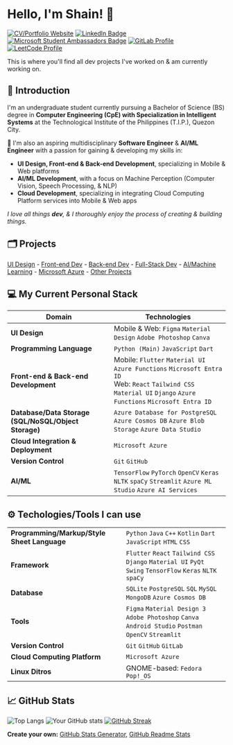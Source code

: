 # Hello, I'm Shain! 👋 
[![CV/Portfolio Website](https://img.shields.io/badge/CV/Portfolio-Visit%20My%20Website-4CAF50?style=flat&logo=web&logoColor=white&color=1C1C1C)](https://your-portfolio-website-url.com)
[![LinkedIn Badge](https://img.shields.io/badge/LinkedIn-Profile-0077B5?style=flat&logo=linkedin&logoColor=white&color=0D76A8)](https://www.linkedin.com/in/shain-sahagun/) 
[![Microsoft Student Ambassadors Badge](https://img.shields.io/badge/Microsoft%20Learn%20Student%20Ambassadors-Profile-0078D7?style=flat&logo=microsoft&logoColor=white&color=0078D7)](https://mvp.microsoft.com/en-US/studentambassadors/profile/29029057-9590-40b8-8798-a96fdadaa7d8)
[![GitLab Profile](https://img.shields.io/badge/GitLab-Profile-orange?style=flat&logo=gitlab&logoColor=white)](https://gitlab.com/m3mentomor1)
[![LeetCode Profile](https://img.shields.io/badge/LeetCode-Profile-FFA116?style=flat&logo=leetcode&logoColor=white&color=f5bb00)](https://leetcode.com/qsaqsahagun/)

This is where you'll find all dev projects I've worked on & am currently working on.
##
## 🙋 Introduction
I'm an undergraduate student currently pursuing a Bachelor of Science (BS) degree in **Computer Engineering (CpE) with Specialization in Intelligent Systems** at the Technological Institute of the Philippines (T.I.P.), Quezon City.

🚀 I'm also an aspiring multidisciplinary **Software Engineer** & **AI/ML Engineer** with a passion for gaining & developing my skills in:
- **UI Design, Front-end & Back-end Development**, specializing in Mobile & Web platforms
- **AI/ML Development**, with a focus on Machine Perception (Computer Vision, Speech Processing, & NLP)
- **Cloud Development**, specializing in integrating Cloud Computing Platform services into Mobile & Web apps

*I love all things **dev**, & I thoroughly enjoy the process of creating & building things.*
##
## 🗂️ Projects
[UI Design]() - [Front-end Dev]() - [Back-end Dev]() - [Full-Stack Dev]() - [AI/Machine Learning](https://github.com/m3mentomor1/m3mentomor1/blob/main/AI%5CML.md) - [Microsoft Azure]() - [Other Projects](https://github.com/m3mentomor1/m3mentomor1/blob/main/OtherProjects.md) 
##
## 💻 My Current Personal Stack
| Domain | Technologies |
|--------|--------------|
| **UI Design** | Mobile & Web: ``Figma`` ``Material Design`` ``Adobe Photoshop`` ``Canva`` |
| **Programming Language** | ``Python (Main)`` ``JavaScript`` ``Dart`` |
| **Front-end & Back-end Development** | Mobile: ``Flutter`` ``Material UI`` ``Azure Functions`` ``Microsoft Entra ID`` <br> Web: ``React`` ``Tailwind CSS`` ``Material UI`` ``Django`` ``Azure Functions`` ``Microsoft Entra ID`` |
| **Database/Data Storage (SQL/NoSQL/Object Storage)** | ``Azure Database for PostgreSQL`` ``Azure Cosmos DB`` ``Azure Blob Storage`` ``Azure Data Studio`` |
| **Cloud Integration & Deployment** | ``Microsoft Azure`` |
| **Version Control** | ``Git`` ``GitHub`` |
| **AI/ML** | ``TensorFlow`` ``PyTorch`` ``OpenCV`` ``Keras`` ``NLTK`` ``spaCy`` ``Streamlit`` ``Azure ML Studio`` ``Azure AI Services`` |
##
## ⚙️ Techologies/Tools I can use
|              |                                                                        |
|-----------------------------|--------------------------------------------------------------------------------------------------|
| **Programming/Markup/Style Sheet Language** | ``Python`` ``Java`` ``C++`` ``Kotlin`` ``Dart`` ``JavaScript`` ``HTML`` ``CSS`` |
| **Framework** | ``Flutter`` ``React`` ``Tailwind CSS`` ``Django`` ``Material UI`` ``PyQt`` ``Swing`` ``TensorFlow`` ``Keras`` ``NLTK`` ``spaCy`` |
| **Database** | ``SQLite`` ``PostgreSQL`` ``SQL`` ``MySQL`` ``MongoDB`` ``Azure Cosmos DB`` |
| **Tools** | ``Figma`` ``Material Design 3`` ``Adobe Photoshop`` ``Canva`` ``Android Studio`` ``Postman`` ``OpenCV`` ``Streamlit`` |
| **Version Control** | ``Git`` ``GitHub`` ``GitLab`` |
| **Cloud Computing Platform** | ``Microsoft Azure`` |
| **Linux Ditros** | GNOME-based: ``Fedora`` ``Pop!_OS`` |
##
## 📈 GitHub Stats
![Top Langs](https://github-readme-stats.vercel.app/api/top-langs/?username=m3mentomor1&layout=compact&theme=rose_pine)
![Your GitHub stats](https://github-readme-stats.vercel.app/api?username=m3mentomor1&show_icons=true&hide_title=true&hide=prs&count_private=true&theme=rose_pine)
[![GitHub Streak](http://github-readme-streak-stats.herokuapp.com?user=m3mentomor1&theme=rose_pine)](https://git.io/streak-stats) 

**Create your own:** [GitHub Stats Generator](https://github.com/omsimos/github-stats-generator), [GitHub Readme Stats](https://github.com/anuraghazra/github-readme-stats)
